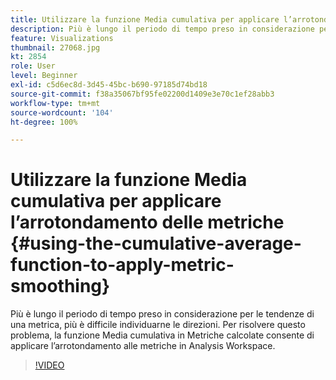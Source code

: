 ```yaml
---
title: Utilizzare la funzione Media cumulativa per applicare l’arrotondamento delle metriche
description: Più è lungo il periodo di tempo preso in considerazione per le tendenze di una metrica, più è difficile individuarne le direzioni. Per risolvere questo problema, la funzione Media cumulativa in Metriche calcolate consente di applicare l’arrotondamento alle metriche in Analysis Workspace.
feature: Visualizations
thumbnail: 27068.jpg
kt: 2854
role: User
level: Beginner
exl-id: c5d6ec8d-3d45-45bc-b690-97185d74bd18
source-git-commit: f38a35067bf95fe02200d1409e3e70c1ef28abb3
workflow-type: tm+mt
source-wordcount: '104'
ht-degree: 100%

---
```


# Utilizzare la funzione Media cumulativa per applicare l’arrotondamento delle metriche {#using-the-cumulative-average-function-to-apply-metric-smoothing}

Più è lungo il periodo di tempo preso in considerazione per le tendenze di una metrica, più è difficile individuarne le direzioni. Per risolvere questo problema, la funzione Media cumulativa in Metriche calcolate consente di applicare l’arrotondamento alle metriche in Analysis Workspace.

>[!VIDEO](https://video.tv.adobe.com/v/328252/?quality=12&learn=on&captions=ita)
